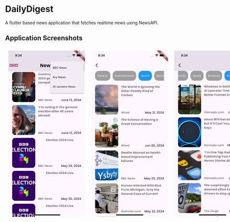 # DailyDigest

A flutter based news application that fetches realtime news using NewsAPI.

## Application Screenshots

<div style="display: flex;">
<img src="screenshots/ss1.png" width="250" style="padding: 10px;">
<img src="screenshots/ss2.png" width="250" style="padding: 10px;">
<img src="screenshots/ss3.png" width="250" style="padding: 10px;">
</div>
